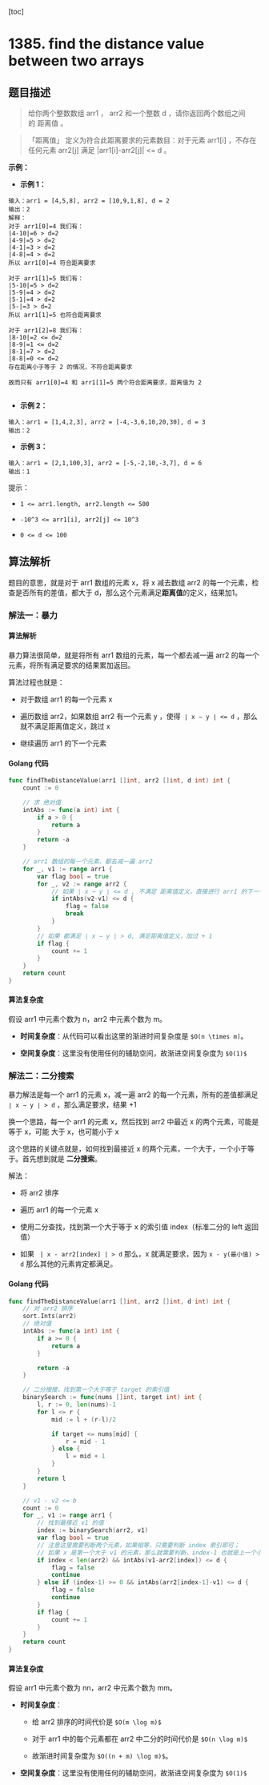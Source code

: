 [toc]

# 1385. find the distance value between two arrays



## 题目描述



> 给你两个整数数组 arr1 ， arr2 和一个整数 d ，请你返回两个数组之间的 距离值 。



> 「距离值」 定义为符合此距离要求的元素数目：对于元素 arr1[i] ，不存在任何元素 arr2[j] 满足 |arr1[i]-arr2[j]| <= d 。



**示例：**

- **示例 1：**

```shell
输入：arr1 = [4,5,8], arr2 = [10,9,1,8], d = 2
输出：2
解释：
对于 arr1[0]=4 我们有：
|4-10|=6 > d=2 
|4-9|=5 > d=2 
|4-1|=3 > d=2 
|4-8|=4 > d=2 
所以 arr1[0]=4 符合距离要求

对于 arr1[1]=5 我们有：
|5-10|=5 > d=2 
|5-9|=4 > d=2 
|5-1|=4 > d=2 
|5-|=3 > d=2
所以 arr1[1]=5 也符合距离要求

对于 arr1[2]=8 我们有：
|8-10|=2 <= d=2
|8-9|=1 <= d=2
|8-1|=7 > d=2
|8-8|=0 <= d=2
存在距离小于等于 2 的情况，不符合距离要求 

故而只有 arr1[0]=4 和 arr1[1]=5 两个符合距离要求，距离值为 2


```

- **示例 2：**

```shell
输入：arr1 = [1,4,2,3], arr2 = [-4,-3,6,10,20,30], d = 3
输出：2
```

- **示例 3：**

```shell
输入：arr1 = [2,1,100,3], arr2 = [-5,-2,10,-3,7], d = 6
输出：1
```

提示：

- `1 <= arr1.length, arr2.length <= 500`

- `-10^3 <= arr1[i], arr2[j] <= 10^3`

- `0 <= d <= 100`





## 算法解析



题目的意思，就是对于 arr1 数组的元素 x，将 x 减去数组 arr2 的每一个元素，检查是否所有的差值，都大于 d，那么这个元素满足**距离值**的定义，结果加1。









### 解法一：暴力



#### 算法解析

暴力算法很简单，就是将所有 arr1 数组的元素，每一个都去减一遍 arr2 的每一个元素，将所有满足要求的结果累加返回。



算法过程也就是：

- 对于数组 arr1 的每一个元素 x

- 遍历数组 arr2，如果数组 arr2 有一个元素 y ，使得  `∣ x − y ​∣ <= d` ，那么就不满足距离值定义，跳过 x

- 继续遍历 arr1 的下一个元素



#### Golang 代码

```go
func findTheDistanceValue(arr1 []int, arr2 []int, d int) int {
	count := 0

	// 求 绝对值
	intAbs := func(a int) int {
		if a > 0 {
			return a
		}
		return -a
	}

	// arr1 数组的每一个元素，都去减一遍 arr2
	for _, v1 := range arr1 {
		var flag bool = true
		for _, v2 := range arr2 {
			// 如果 ∣ x − y ∣ <= d , 不满足 距离值定义，直接进行 arr1 的下一个元素 
			if intAbs(v2-v1) <= d {
				flag = false
				break
			}
		}
		// 如果 都满足 ∣ x − y ∣ > d, 满足距离值定义，加过 + 1
		if flag {
			count += 1
		}
	}
	return count
}
```

#### 算法复杂度

假设 arr1 中元素个数为 n，arr2 中元素个数为 m。

- **时间复杂度**：从代码可以看出这里的渐进时间复杂度是 `$O(n \times m)`。

- **空间复杂度**：这里没有使用任何的辅助空间，故渐进空间复杂度为 `$O(1)$`





### 解法二：二分搜索



暴力解法是每一个 arr1 的元素 x，减一遍 arr2 的每一个元素，所有的差值都满足 `∣ x − y ​∣ > d` ，那么满足要求，结果 +1



换一个思路，每一个 arr1 的元素 x，然后找到 arr2 中最近 x 的两个元素，可能是等于 x，可能 大于 x，也可能小于 x



这个思路的关键点就是，如何找到最接近 x 的两个元素，一个大于，一个小于等于。首先想到就是 **二分搜索**。



解法：

- 将 arr2 排序

- 遍历 arr1 的每一个元素 x

- 使用二分查找，找到第一个大于等于 x 的索引值 index（标准二分的 left 返回值）

- 如果 ` | x - arr2[index] | > d` 那么，x 就满足要求，因为 `x - y(最小值) > d` 那么其他的元素肯定都满足。



#### Golang 代码

```go
func findTheDistanceValue(arr1 []int, arr2 []int, d int) int {
	// 对 arr2 排序
	sort.Ints(arr2)
	// 绝对值
	intAbs := func(a int) int {
		if a >= 0 {
			return a
		}

		return -a
	}

	// 二分搜搜，找到第一个大于等于 target 的索引值
	binarySearch := func(nums []int, target int) int {
		l, r := 0, len(nums)-1
		for l <= r {
			mid := l + (r-l)/2

			if target <= nums[mid] {
				r = mid - 1
			} else {
				l = mid + 1
			}
		}
		return l
	}

	// v1 - v2 <= b
	count := 0
	for _, v1 := range arr1 {
		// 找到最接近 v1 的值
		index := binarySearch(arr2, v1)
		var flag bool = true
		// 注意这里需要判断两个元素，如果相等，只需要判断 index 索引即可；
		// 如果 x 是第一个大于 v1 的元素，那么就需要判断，index-1 也就是上一个小于 v1 的元素，求他们最接近 v1 的距离
		if index < len(arr2) && intAbs(v1-arr2[index]) <= d {
			flag = false
			continue
		} else if (index-1) >= 0 && intAbs(arr2[index-1]-v1) <= d {
			flag = false
			continue
		}
		if flag {
			count += 1
		}
	}
	return count
}

```



#### 算法复杂度



假设 arr1 中元素个数为 nn，arr2 中元素个数为 mm。

- **时间复杂度**：
  
  - 给 arr2 排序的时间代价是 `$O(m \log m)$`
  
  - 对于 arr1 中的每个元素都在 arr2 中二分的时间代价是 `$O(n \log m)$`
  
  - 故渐进时间复杂度为 `$O((n + m) \log m)$`。

- **空间复杂度**：这里没有使用任何的辅助空间，故渐进空间复杂度为 `$O(1)$`


